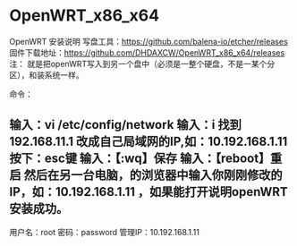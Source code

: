 # OpenWRT_x86_x64
OpenWRT 安装说明
写盘工具：https://github.com/balena-io/etcher/releases
固件下载地址：https://github.com/DHDAXCW/OpenWRT_x86_x64/releases
注：
就是把openWRT写入到另一个盘中（必须是一整个硬盘，不是一某个分区），和装系统一样。

命令：

输入：vi /etc/config/network
输入：i
找到 192.168.11.1  改成自己局域网的IP,如：10.192.168.1.11
按下：esc键
输入：【:wq】保存
输入：【reboot】重启
然后在另一台电脑，的浏览器中输入你刚刚修改的IP，如：10.192.168.1.11  ，如果能打开说明openWRT安装成功。
--------------------------------------------
用户名：root 密码：password  管理IP：10.192.168.1.11
